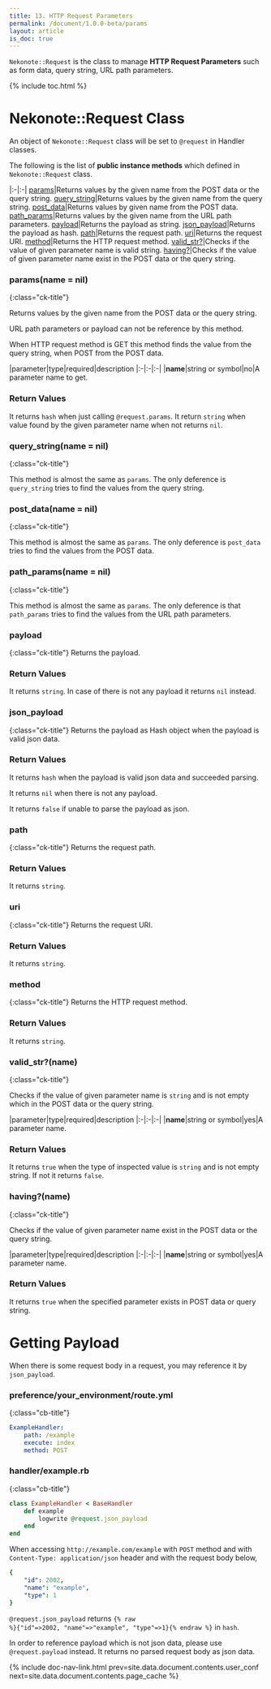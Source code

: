 ```yaml
---
title: 13. HTTP Request Parameters
permalink: /document/1.0.0-beta/params
layout: article
is_doc: true
---
```


`Nekonote::Request` is the class to manage **HTTP Request Parameters** such as form data, query string, URL path parameters.

{% include toc.html %}

# Nekonote::Request Class

An object of `Nekonote::Request` class will be set to `@request` in Handler classes.

The following is the list of **public instance methods** which defined in `Nekonote::Request` class.

|:-|:-|
[params](#paramsname--nil)|Returns values by the given name from the POST data or the query string.
[query_string](#querystringname--nil)|Returns values by the given name from the query string.
[post_data](#postdataname--nil)|Returns values by given name from the POST data.
[path_params](#urlparamsname--nil)|Returns values by the given name from the URL path parameters.
[payload](#payload)|Returns the payload as string.
[json_payload](#jsonpayload)|Returns the payload as hash.
[path](#path)|Returns the request path.
[uri](#uri)|Returns the request URI.
[method](#method)|Returns the HTTP request method.
[valid_str?](#validstrname)|Checks if the value of given parameter name is valid string.
[having?](#havingname)|Checks if the value of given parameter name exist in the POST data or the query string.

### params(name = nil)
{:class="ck-title"}

Returns values by the given name from the POST data or the query string.

<p class="tip">URL path parameters or payload can not be reference by this method.</p>

When HTTP request method is GET this method finds the value from the query string, when POST from the POST data.
 
|parameter|type|required|description
|:-|:-|:-|
|**name**|string or symbol|no|A parameter name to get.

### Return Values
It returns `hash` when just calling `@request.params`.
It return `string` when value found by the given parameter name when not returns `nil`.

### query_string(name = nil)
{:class="ck-title"}

This method is almost the same as `params`. The only deference is `query_string` tries to find the values from the query string.

### post_data(name = nil)
{:class="ck-title"}

This method is almost the same as `params`. The only deference is `post_data` tries to find the values from the POST data.

### path_params(name = nil)
{:class="ck-title"}

This method is almost the same as `params`. The only deference is that `path_params` tries to find the values from the URL path parameters.

### payload
{:class="ck-title"}
Returns the payload.

### Return Values
It returns `string`. In case of there is not any payload it returns `nil` instead.

### json_payload
{:class="ck-title"}
Returns the payload as Hash object when the payload is valid json data.

### Return Values
It returns `hash` when the payload is valid json data and succeeded parsing.

It returns `nil` when there is not any payload.

It returns `false` if unable to parse the payload as json.

### path
{:class="ck-title"}
Returns the request path.

### Return Values
It returns `string`.

### uri
{:class="ck-title"}
Returns the request URI.

### Return Values
It returns `string`.

### method
{:class="ck-title"}
Returns the HTTP request method.

### Return Values
It returns `string`.

### valid_str?(name)
{:class="ck-title"}

Checks if the value of given parameter name is `string` and is not empty which in the POST data or the query string.

|parameter|type|required|description
|:-|:-|:-|
|**name**|string or symbol|yes|A parameter name.

### Return Values
It returns `true` when the type of inspected value is `string` and is not empty string. If not it returns `false`.

### having?(name)
{:class="ck-title"}

Checks if the value of given parameter name exist in the POST data or the query string.

|parameter|type|required|description
|:-|:-|:-|
|**name**|string or symbol|yes|A parameter name.

### Return Values
It returns `true` when the specified parameter exists in POST data or query string.


# Getting Payload

When there is some request body in a request, you may reference it by `json_payload`.

### preference/your_environment/route.yml
{:class="cb-title"}
```yaml
ExampleHandler:
    path: /example
    execute: index
    method: POST
```

### handler/example.rb
{:class="cb-title"}
```ruby
class ExampleHandler < BaseHandler
    def example
        logwrite @request.json_payload
    end
end
```

When accessing `http://example.com/example` with `POST` method and with `Content-Type: application/json` header and with the request body below,

```yaml
{
    "id": 2002,
    "name": "example",
    "type": 1
}
```

`@request.json_payload` returns <code>{% raw %}{"id"=>2002, "name"=>"example", "type"=>1}{% endraw %}</code> in `hash`.

In order to reference payload which is not json data, please use `@request.payload` instead. It returns no parsed request body as json data.

{% include doc-nav-link.html prev=site.data.document.contents.user_conf next=site.data.document.contents.page_cache %}
